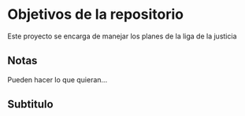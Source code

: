 # Objetivos de la repositorio

Este proyecto se encarga de manejar los planes de la liga de la justicia


## Notas
Pueden hacer lo que quieran...
##  Subtitulo
